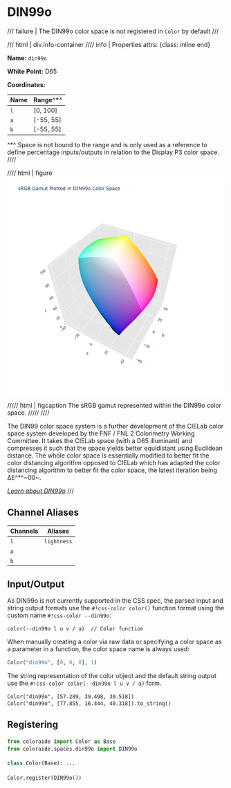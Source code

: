 # DIN99o

/// failure | The DIN99o color space is not registered in `Color` by default
///

/// html | div.info-container
//// info | Properties
    attrs: {class: inline end}

**Name:** `din99o`

**White Point:** D65

**Coordinates:**

Name | Range^\*^
---- | ---------
`l`  | [0, 100]
`a`  | [-55, 55]
`b`  | [-55, 55]

^\*^ Space is not bound to the range and is only used as a reference to define percentage inputs/outputs in
relation to the Display P3 color space.
////

//// html | figure
![DIN99o](../images/din99o-3d.png)

///// html | figcaption
The sRGB gamut represented within the DIN99o color space.
/////
////

The DIN99 color space system is a further development of the CIELab color space system developed by the FNF / FNL 2
Colorimetry Working Committee. It takes the CIELab space (with a D65 illuminant) and compresses it such that the space
yields better equidistant using Euclidean distance. The whole color space is essentially modified to better fit the
color distancing algorithm opposed to CIELab which has adapted the color distancing algorithm to better fit the color
space, the latest iteration being ∆E^\*^~00~.

_[Learn about DIN99o](https://de.wikipedia.org/wiki/DIN99-Farbraum)_
///

## Channel Aliases

Channels | Aliases
-------- | -------
`l`      | `lightness`
`a`      |
`b`      |

## Input/Output

As DIN99o is not currently supported in the CSS spec, the parsed input and string output formats use the
`#!css-color color()` function format using the custom name `#!css-color --din99o`:

```css-color
color(--din99o l u v / a)  // Color function
```

When manually creating a color via raw data or specifying a color space as a parameter in a function, the color
space name is always used:

```py
Color("din99o", [0, 0, 0], 1)
```

The string representation of the color object and the default string output use the
`#!css-color color(--din99o l u v / a)` form.

```playground
Color("din99o", [57.289, 39.498, 30.518])
Color("din99o", [77.855, 16.444, 40.318]).to_string()
```

## Registering

```py
from coloraide import Color as Base
from coloraide.spaces.din99o import DIN99o

class Color(Base): ...

Color.register(DIN99o())
```
